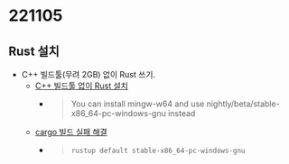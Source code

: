 # 221105
## Rust 설치
- C++ 빌드툴(무려 2GB) 없이 Rust 쓰기.
  - [C++ 빌드툴 없이 Rust 설치](https://www.reddit.com/r/rust/comments/hv823s/how_to_install_rust_without_the_c_build_tools/)
    - > You can install mingw-w64 and use nightly/beta/stable-x86_64-pc-windows-gnu instead
  - [cargo 빌드 실패 해결](https://stackoverflow.com/a/68596301)
    - > `rustup default stable-x86_64-pc-windows-gnu`
